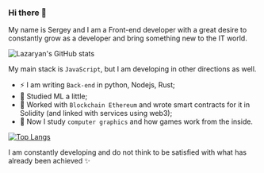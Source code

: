 ### Hi there 👋

My name is Sergey and I am a Front-end developer with a great desire to constantly grow as a developer and bring something new to the IT world. 

![Lazaryan's GitHub stats](https://github-readme-stats.vercel.app/api?username=lazaryan&hide=stars,contribs&count_private=true&show_icons=true)

My main stack is `JavaScript`, but I am developing in other directions as well.
- ⚡ I am writing `Back-end` in python, Nodejs, Rust;
- 🌱 Studied ML a little;
- 🤔 Worked with `Blockchain Ethereum` and wrote smart contracts for it in Solidity (and linked with services using web3);
- 🔭 Now I study `computer graphics` and how games work from the inside.

[![Top Langs](https://github-readme-stats.vercel.app/api/top-langs/?username=lazaryan&exclude_repo=CyberGarden2&langs_count=8&layout=compact)](https://github.com/anuraghazra/github-readme-stats)

I am constantly developing and do not think to be satisfied with what has already been achieved ✨

<!--
**lazaryan/lazaryan** is a ✨ _special_ ✨ repository because its `README.md` (this file) appears on your GitHub profile.

Here are some ideas to get you started:

- 🔭 I’m currently working on ...
- 🌱 I’m currently learning ...
- 👯 I’m looking to collaborate on ...
- 🤔 I’m looking for help with ...
- 💬 Ask me about ...
- 📫 How to reach me: ...
- 😄 Pronouns: ...
- ⚡ Fun fact: ...
-->
